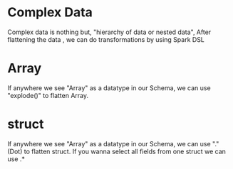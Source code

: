 Complex Data
============
Complex data is nothing but,  "hierarchy of data or nested data",
After flattening the data , we can do transformations by using Spark DSL

Array
=====
If anywhere we see "Array" as a datatype in our Schema, we can use "explode()" to flatten Array.

struct
======
If anywhere we see "Array" as a datatype in our Schema, we can use "."(Dot) to flatten struct.
If you wanna select all fields from one struct we can use .*